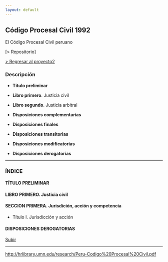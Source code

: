 ```yaml
---
layout: default
---
```


## Código Procesal Civil 1992
El Código Procesal Civil peruano 

[> Repositorio]

[> Regresar al proyecto2](https://actio1680.github.io/proyecto2/presentacion2)

### Descripción
- **Título preliminar**

- **Libro primero**. Justicia civil

- **Libro segundo**. Justicia arbitral

- **Disposiciones complementarias**

- **Disposiciones finales**

- **Disposiciones transitorias**

- **Disposiciones modificatorias**

- **Disposiciones derogatorias**

---
### ÍNDICE
#### TÍTULO PRELIMINAR
#### LIBRO PRIMERO. Justicia civil
#### SECCION PRIMERA. Jurisdición, acción y competencia
- Título I. Jurisdicción y acción




#### DISPOSICIONES DEROGATORIAS

[Subir](#top)

---

[^1]: Perú

http://hrlibrary.umn.edu/research/Peru-Codigo%20Procesal%20Civil.pdf

